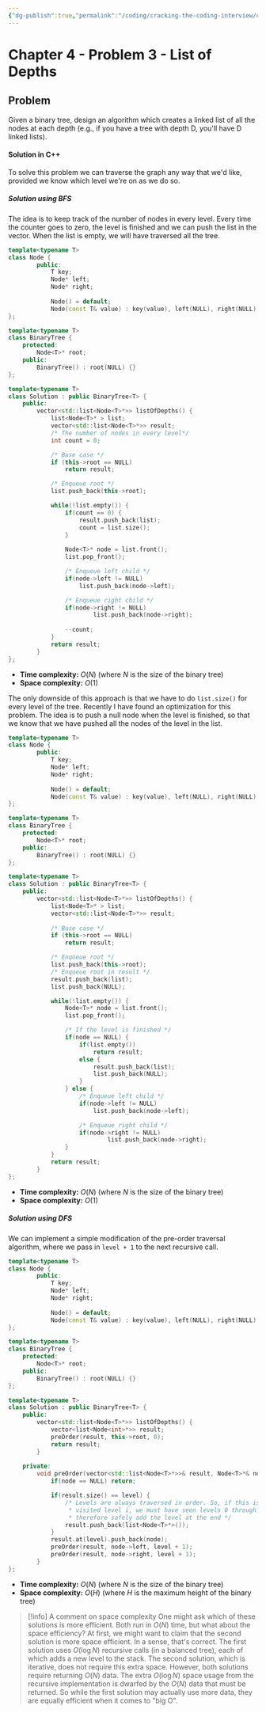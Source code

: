 ```yaml
---
{"dg-publish":true,"permalink":"/coding/cracking-the-coding-interview/chapter-4/problem-3-list-of-depths/","created":"2023-02-23T15:36:41.086+01:00","updated":"2023-02-23T15:36:41.086+01:00"}
---
```


# Chapter 4 - Problem 3 - List of Depths
## Problem
Given a binary tree, design an algorithm which creates a linked list of all the nodes at each depth (e.g., if you have a tree with depth D, you'll have D linked lists).

#### Solution in C++
To solve this problem we can traverse the graph any way that we'd like, provided we know which level we're on as we do so.
##### Solution using BFS
The idea is to keep track of the number of nodes in every level. Every time the counter goes to zero, the level is finished and we can push the list in the vector. When the list is empty, we will have traversed all the tree.
```cpp
template<typename T>
class Node {
        public:
            T key;
            Node* left;
            Node* right;
            
            Node() = default;
            Node(const T& value) : key(value), left(NULL), right(NULL) {}
};

template<typename T>    
class BinaryTree {
    protected:
        Node<T>* root;
    public:
        BinaryTree() : root(NULL) {}
};

template<typename T>    
class Solution : public BinaryTree<T> {
    public:
        vector<std::list<Node<T>*>> listOfDepths() {           
            list<Node<T>* > list;
            vector<std::list<Node<T>*>> result;
            /* The number of nodes in every level*/
            int count = 0;

            /* Base case */
            if (this->root == NULL)
                return result;

            /* Enqueue root */
            list.push_back(this->root);

            while(!list.empty()) {
                if(count == 0) {
                    result.push_back(list);
                    count = list.size();
                }
        
                Node<T>* node = list.front();
                list.pop_front();

                /* Enqueue left child */
                if(node->left != NULL)
                    list.push_back(node->left);

                /* Enqueue right child */
                if(node->right != NULL)
                        list.push_back(node->right);
                
                --count;
            }
            return result;
        }
};
```
- **Time complexity:** $O(N)$ (where _N_ is the size of the binary tree)
- **Space complexity:** $O(1)$

The only downside of this approach is that we have to do `list.size()` for every level of the tree. Recently I have found an optimization for this problem. The idea is to push a null node when the level is finished, so that we know that we have pushed all the nodes of the level in the list.

```cpp
template<typename T>
class Node {
        public:
            T key;
            Node* left;
            Node* right;
            
            Node() = default;
            Node(const T& value) : key(value), left(NULL), right(NULL) {}
};

template<typename T>    
class BinaryTree {
    protected:
        Node<T>* root;
    public:
        BinaryTree() : root(NULL) {}
};

template<typename T>    
class Solution : public BinaryTree<T> {
    public:
        vector<std::list<Node<T>*>> listOfDepths() {           
            list<Node<T>* > list;
            vector<std::list<Node<T>*>> result;
            
            /* Base case */
            if (this->root == NULL)
                return result;

            /* Enqueue root */
            list.push_back(this->root);
            /* Enqueue root in result */
            result.push_back(list);
            list.push_back(NULL);

            while(!list.empty()) {
                Node<T>* node = list.front();
                list.pop_front();

	            /* If the level is finished */
                if(node == NULL) {
                    if(list.empty())
                        return result;
                    else {
                        result.push_back(list);
                        list.push_back(NULL);
                    }
                } else {
                    /* Enqueue left child */
                    if(node->left != NULL)
                        list.push_back(node->left);

                    /* Enqueue right child */
                    if(node->right != NULL)
                            list.push_back(node->right);
                }
            }
            return result;
        }
};
```
- **Time complexity:** $O(N)$ (where _N_ is the size of the binary tree)
- **Space complexity:** $O(1)$

##### Solution using DFS
We can implement a simple modification of the pre-order traversal algorithm, where we pass in `level + 1` to the next recursive call.
```cpp
template<typename T>
class Node {
        public:
            T key;
            Node* left;
            Node* right;
            
            Node() = default;
            Node(const T& value) : key(value), left(NULL), right(NULL) {}
};

template<typename T>    
class BinaryTree {
    protected:
        Node<T>* root;
    public:
        BinaryTree() : root(NULL) {}
};

template<typename T>    
class Solution : public BinaryTree<T> {
	public:
        vector<std::list<Node<T>*>> listOfDepths() {
            vector<list<Node<int>*>> result;
            preOrder(result, this->root, 0);
            return result;
        }
        
    private:
        void preOrder(vector<std::list<Node<T>*>>& result, Node<T>*& node, unsigned int level) {
            if(node == NULL) return;

            if(result.size() == level) {
                /* Levels are always traversed in order. So, if this is the first time we've
                 * visited level i, we must have seen levels 0 through i - 1. We can
                 * therefore safely add the level at the end */
                result.push_back(list<Node<T>*>());
            } 
            result.at(level).push_back(node);
            preOrder(result, node->left, level + 1);
            preOrder(result, node->right, level + 1);
        }
};
```
- **Time complexity:** $O(N)$ (where _N_ is the size of the binary tree)
- **Space complexity:** $O(H)$ (where _H_ is the maximum height of the binary tree)

>[!info] A comment on space complexity
> One might ask which of these solutions is more efficient. Both run in $O(N)$ time, but what about the space efficiency? At first, we might want to claim that the second solution is more space efficient.
In a sense, that's correct. The first solution uses $O(\log N)$ recursive calls (in a balanced tree), each of which adds a new level to the stack. The second solution, which is iterative, does not require this extra space.
However, both solutions require returning $O(N)$ data. The extra $O(\log N)$ space usage from the recursive implementation is dwarfed by the $O(N)$ data that must be returned. So while the first solution may actually use more data, they are equally efficient when it comes to "big O".